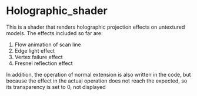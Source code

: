# Holographic_shader
This is a shader that renders holographic projection effects on untextured models. 
The effects included so far are:
1. Flow animation of scan line
2. Edge light effect
3. Vertex failure effect
4. Fresnel reflection effect

In addition, the operation of normal extension is also written in the code, 
but because the effect in the actual operation does not reach the expected, so its transparency is set to 0, not displayed
